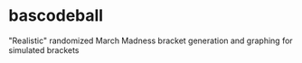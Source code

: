 bascodeball
===========

&quot;Realistic&quot; randomized March Madness bracket generation and graphing for simulated brackets